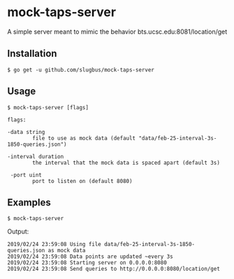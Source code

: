 # mock-taps-server
A simple server meant to mimic the behavior bts.ucsc.edu:8081/location/get

## Installation

```shell
$ go get -u github.com/slugbus/mock-taps-server
```

## Usage

```
$ mock-taps-server [flags]
```
```
flags:

-data string
    	file to use as mock data (default "data/feb-25-interval-3s-1850-queries.json")

-interval duration
    	the interval that the mock data is spaced apart (default 3s)

 -port uint
    	port to listen on (default 8080)
```

## Examples

```
$ mock-taps-server
```

Output:
```
2019/02/24 23:59:08 Using file data/feb-25-interval-3s-1850-queries.json as mock data
2019/02/24 23:59:08 Data points are updated ~every 3s
2019/02/24 23:59:08 Starting server on 0.0.0.0:8080
2019/02/24 23:59:08 Send queries to http://0.0.0.0:8080/location/get
```
